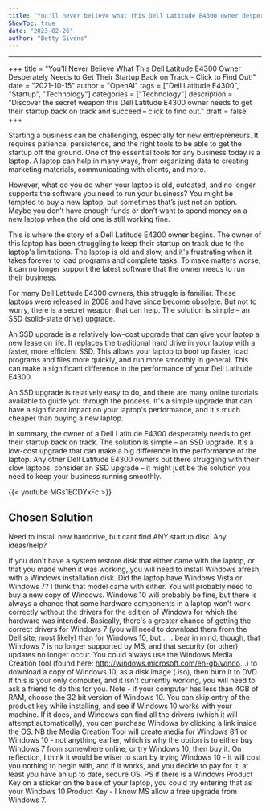 ```yaml
---
title: "You'll never believe what this Dell Latitude E4300 owner desperately needs to get their startup back on track - click to find out!"
ShowToc: true 
date: "2023-02-26"
author: "Betty Givens"
---
```

*****
+++ 
title = "You'll Never Believe What This Dell Latitude E4300 Owner Desperately Needs to Get Their Startup Back on Track - Click to Find Out!" 
date = "2021-10-15" 
author = "OpenAI" 
tags = ["Dell Latitude E4300", "Startup", "Technology"] 
categories = ["Technology"] 
description = "Discover the secret weapon this Dell Latitude E4300 owner needs to get their startup back on track and succeed – click to find out." 
draft = false 
+++

Starting a business can be challenging, especially for new entrepreneurs. It requires patience, persistence, and the right tools to be able to get the startup off the ground. One of the essential tools for any business today is a laptop. A laptop can help in many ways, from organizing data to creating marketing materials, communicating with clients, and more.

However, what do you do when your laptop is old, outdated, and no longer supports the software you need to run your business? You might be tempted to buy a new laptop, but sometimes that’s just not an option. Maybe you don’t have enough funds or don’t want to spend money on a new laptop when the old one is still working fine.

This is where the story of a Dell Latitude E4300 owner begins. The owner of this laptop has been struggling to keep their startup on track due to the laptop's limitations. The laptop is old and slow, and it's frustrating when it takes forever to load programs and complete tasks. To make matters worse, it can no longer support the latest software that the owner needs to run their business.

For many Dell Latitude E4300 owners, this struggle is familiar. These laptops were released in 2008 and have since become obsolete. But not to worry, there is a secret weapon that can help. The solution is simple – an SSD (solid-state drive) upgrade.

An SSD upgrade is a relatively low-cost upgrade that can give your laptop a new lease on life. It replaces the traditional hard drive in your laptop with a faster, more efficient SSD. This allows your laptop to boot up faster, load programs and files more quickly, and run more smoothly in general. This can make a significant difference in the performance of your Dell Latitude E4300.

An SSD upgrade is relatively easy to do, and there are many online tutorials available to guide you through the process. It's a simple upgrade that can have a significant impact on your laptop's performance, and it's much cheaper than buying a new laptop.

In summary, the owner of a Dell Latitude E4300 desperately needs to get their startup back on track. The solution is simple – an SSD upgrade. It's a low-cost upgrade that can make a big difference in the performance of the laptop. Any other Dell Latitude E4300 owners out there struggling with their slow laptops, consider an SSD upgrade – it might just be the solution you need to keep your business running smoothly.

{{< youtube MGs1ECDYxFc >}} 



## Chosen Solution
 Need to install new harddrive, but cant find ANY startup disc. Any ideas/help?

 If you don't have a system restore disk that either came with the laptop, or that you made when it was working, you will need to install Windows afresh, with a Windows installation disk.
Did the laptop have Windows Vista or Windows 7? I think that model came with either.
You will probably need to buy a new copy of Windows. Windows 10 will probably be fine, but there is always a chance that some hardware components in a laptop won't work correctly without the drivers for the edition of Windows for which the hardware was intended. Basically, there's a greater chance of getting the correct drivers for Windows 7 (you will need to download them from the Dell site, most likely) than for Windows 10, but...
...bear in mind, though, that Windows 7 is no longer supported by MS, and that security (or other) updates no longer occur.
You could always use the Windows Media Creation tool (found here: http://windows.microsoft.com/en-gb/windo...) to download a copy of Windows 10, as a disk image (.iso), then burn it to DVD. If this is your only computer, and it isn't currently working, you will need to ask a friend to do this for you.
Note - if your computer has less than 4GB of RAM, choose the 32 bit version of Windows 10.
You can skip entry of the product key while installing, and see if Windows 10 works with your machine. If it does, and Windows can find all the drivers (which it will attempt automatically), you can purchase Windows by clicking a link inside the OS.
NB the Media Creation Tool will create media for Windows 8.1 or Windows 10 - not anything earlier, which is why the option is to either buy Windows 7 from somewhere online, or try Windows 10, then buy it.
On reflection, I think it would be wiser to start by trying Windows 10 - it will cost you nothing to begin with, and if it works, and you decide to pay for it, at least you have an up to date, secure OS.
PS if there is a Windows Product Key on a sticker on the base of your laptop, you could try entering that as your Windows 10 Product Key - I know MS allow a free upgrade from Windows 7.




